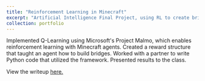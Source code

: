 ```yaml
---
title: "Reinforcement Learning in Minecraft"
excerpt: "Artificial Intelligence Final Project, using RL to create bridges in Minecraft.<br/><br/><img src='/images/minecraft.png'>"
collection: portfolio
---
```

Implemented Q-Learning using Microsoft's Project Malmo, which enables reinforcement learning with Minecraft agents. Created a reward structure that taught an agent how to build bridges. Worked with a partner to write Python code that utilized the framework. Presented results to the class.

View the writeup [here.](http://www.github.com/zacharyyahn/zacharyyahn.github.io/files/Minecraft_RL.pdf)